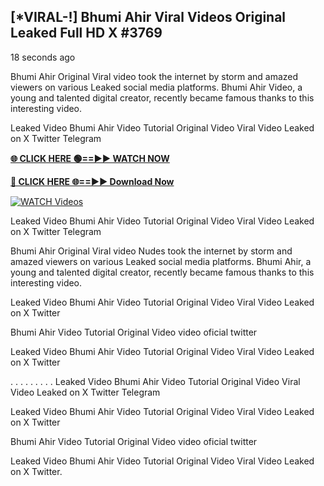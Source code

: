 ## [*VIRAL-!] Bhumi Ahir Viral Videos Original Leaked Full HD X #3769

18 seconds ago

Bhumi Ahir Original Viral video took the internet by storm and amazed viewers on various Leaked social media platforms. Bhumi Ahir Video, a young and talented digital creator, recently became famous thanks to this interesting video.

Leaked Video Bhumi Ahir Video Tutorial Original Video Viral Video Leaked on X Twitter Telegram

**[🌐 CLICK HERE 🟢==►► WATCH NOW](https://xtreamnow.com/viral-videos/)**

**[🔴 CLICK HERE 🌐==►► Download Now](https://xtreamnow.com/viral-videos/)**

[![WATCH Videos](https://i.imgur.com/dJHk4Zq.gif)](https://xtreamnow.com/viral-videos/)

Leaked Video Bhumi Ahir Video Tutorial Original Video Viral Video Leaked on X Twitter Telegram

Bhumi Ahir Original Viral video Nudes took the internet by storm and amazed viewers on various Leaked social media platforms. Bhumi Ahir, a young and talented digital creator, recently became famous thanks to this interesting video.

Leaked Video Bhumi Ahir Video Tutorial Original Video Viral Video Leaked on X Twitter

Bhumi Ahir Video Tutorial Original Video video oficial twitter

Leaked Video Bhumi Ahir Video Tutorial Original Video Viral Video Leaked on X Twitter

. . . . . . . . . Leaked Video Bhumi Ahir Video Tutorial Original Video Viral Video Leaked on X Twitter Telegram

Leaked Video Bhumi Ahir Video Tutorial Original Video Viral Video Leaked on X Twitter

Bhumi Ahir Video Tutorial Original Video video oficial twitter

Leaked Video Bhumi Ahir Video Tutorial Original Video Viral Video Leaked on X Twitter.
